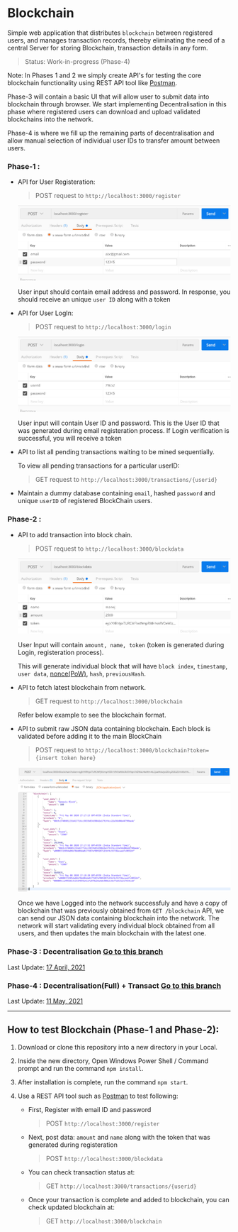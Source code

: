 # Blockchain


Simple web application that distributes `blockchain` between registered users, and manages transaction records, thereby eliminating the need of a central Server for storing Blockchain, transaction details in any form.

> Status: Work-in-progress (Phase-4)


Note: In Phases 1 and 2 we simply create API's for testing the core blockchain functionality using REST API tool like [Postman](https://www.postman.com). 

Phase-3 will contain a basic UI that will allow user to submit data into blockchain through browser. We start implementing Decentralisation in this phase where registered users can download and upload validated blockchains into the network.

Phase-4 is where we fill up the remaining parts of decentralisation and allow manual selection of individual user IDs to transfer amount between users. 


### Phase-1 : 

	
- API for User Registeration:

	> POST request to `http://localhost:3000/register`

	![User Register API example](git_images/register.jpg)

	User input should contain email address and password. In response, you should receive an unique `user ID` along with a token


- API for User LogIn:

	> POST request to `http://localhost:3000/login`


	![User Login API example](git_images/login.jpg)

	
	User input will contain User ID and password. This is the User ID that was generated during email registeration process.
	If Login verification is successful, you will receive a token


- API to list all pending transactions waiting to be mined sequentially.

	To view all pending transactions for a particular userID:

	> GET request to `http://localhost:3000/transactions/{userid}`


- Maintain a dummy database containing `email`, hashed `password` and unique `userID` of registered BlockChain users.





### Phase-2 : 

- API to add transaction into block chain.

	> POST request to `http://localhost:3000/blockdata`


	![Post blockdata API example](git_images/blockdata.jpg)

	User Input will contain `amount, name, token` (token is generated during Login, registeration process).

	This will generate individual block that will have `block index`, `timestamp`, `user data`, [nonce(PoW)](https://www.bitcoinmining.com/what-is-proof-of-work), `hash`, `previousHash`.


- API to fetch latest blockchain from network.

	> GET request to `http://localhost:3000/blockchain`

	Refer below example to see the blockchain format.


- API to submit raw JSON data containing blockchain. Each block is validated before adding it to the main BlockChain

	> POST request to `http://localhost:3000/blockchain?token={insert token here}`

	![Post blockchain API example](git_images/blockchain.jpg)

	Once we have Logged into the network successfuly and have a copy of blockchain that was previously obtained from `GET /blockchain` API, we can send our JSON data containing blockchain into the network. The network will start validating every individual block obtained from all users, and then updates the main blockchain with the latest one.





### Phase-3 : Decentralisation [Go to this branch](https://github.com/dpak11/blockchain/tree/decentralised)

Last Update: [17 April, 2021](https://github.com/dpak11/blockchain/commit/f4af06eeb007fb8555da699779cf4fd32b99dfd9)


### Phase-4 : Decentralisation(Full) + Transact [Go to this branch](https://github.com/dpak11/blockchain/tree/decentralised-transact)

Last Update: [11 May, 2021](https://github.com/dpak11/blockchain/commit/f34bd97e08ce4d16cd9af76d803e498c05fbf53b)



---

## How to test Blockchain (Phase-1 and Phase-2):

1) Download or clone this repository into a new directory in your Local.

2) Inside the new directory, Open Windows Power Shell / Command prompt and run the command `npm install`.

3) After installation is complete, run the command `npm start`.

4) Use a REST API tool such as [Postman](https://www.postman.com) to test following:

	- First, Register with email ID and password

		> POST `http://localhost:3000/register`

	- Next, post data: `amount` and `name` along with the token that was generated during registeration

		> POST `http://localhost:3000/blockdata`

	- You can check transaction status at:

		> GET `http://localhost:3000/transactions/{userid}`

	- Once your transaction is complete and added to blockchain, you can check updated blockchain at:

		> GET `http://localhost:3000/blockchain`

